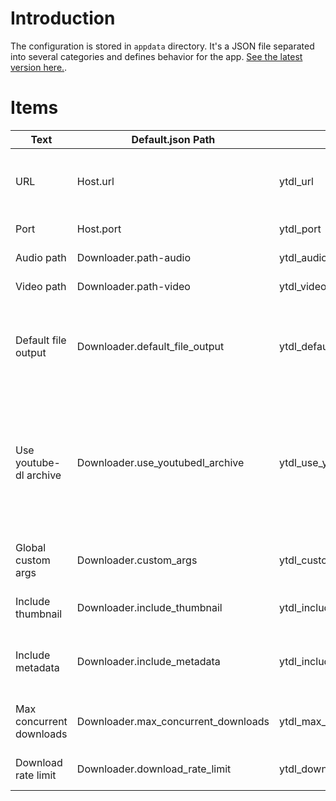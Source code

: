 # Introduction

The configuration is stored in `appdata` directory. It's a JSON file separated into several categories and defines behavior for the app. [See the latest version here.](https://github.com/Tzahi12345/YoutubeDL-Material/blob/master/backend/appdata/default.json).

# Items

| Text | Default.json Path | Key/ENV Var | Explanation | Default value |
| ----------- | ----------- | ----------- | ----------- | ----------- |
| URL | Host.url | ytdl_url | URL for the frontend - not always needed especially with Docker | http://example.com |
| Port | Host.port | ytdl_port | Port for the frontend | 17442 |
| Audio path | Downloader.path-audio | ytdl_audio_folder_path | Deprecated - not used | "audio" |
| Video path | Downloader.path-video | ytdl_video_folder_path | Deprecated - not used | "video" |
| Default file output | Downloader.default_file_output | ytdl_default_file_output | Changes the formatting for file names based on [youtube-dl's output template](https://github.com/ytdl-org/youtube-dl/blob/master/README.md#output-template) | "" |
| Use youtube-dl archive | Downloader.use_youtubedl_archive | ytdl_use_youtubedl_archive | Creates and uses [archive text files](https://github.com/ytdl-org/youtube-dl/blob/master/README.md#how-do-i-download-only-new-videos-from-a-playlist) to avoid redownloading the same file, and helps track/port already downloaded files | false |
| Global custom args | Downloader.custom_args | ytdl_custom_args | youtube-dl args that get added to every download | "" |
| Include thumbnail | Downloader.include_thumbnail | ytdl_include_thumbnail | Downloads thumbnail along with file | true |
| Include metadata | Downloader.include_metadata | ytdl_include_metadata | Downloads [.info.json files](https://github.com/ytdl-org/youtube-dl#filesystem-options) along with file (highly recommended) | true |
| Max concurrent downloads | Downloader.max_concurrent_downloads | ytdl_max_concurrent_downloads | Limits the number of simultaneous downloads | 5 |
| Download rate limit | Downloader.download_rate_limit | ytdl_download_rate_limit | Limits download speed | "" |
